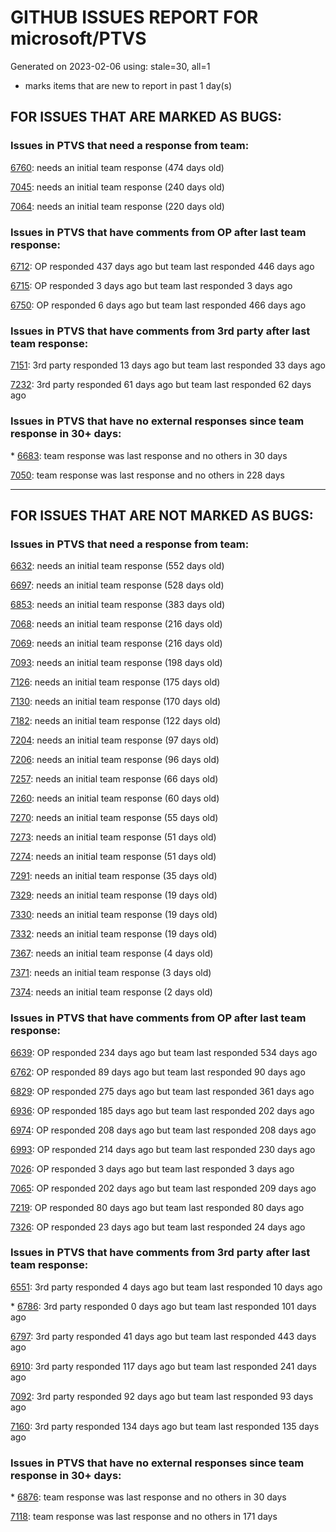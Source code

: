 
# GITHUB ISSUES REPORT FOR microsoft/PTVS


Generated on 2023-02-06 using: stale=30, all=1


* marks items that are new to report in past 1 day(s)


## FOR ISSUES THAT ARE MARKED AS BUGS:


### Issues in PTVS that need a response from team:


  [6760](https://github.com/microsoft/PTVS/issues/6760 "Evaluates all the expressions in interactive windows ignore the Completion Mode setting."): needs an initial team response (474 days old)

  [7045](https://github.com/microsoft/PTVS/issues/7045 "Failed to start a decorator and show potential decorators when type @."): needs an initial team response (240 days old)

  [7064](https://github.com/microsoft/PTVS/issues/7064 "Some intellisense don't work well in interactive window after writing some REPL commands"): needs an initial team response (220 days old)

### Issues in PTVS that have comments from OP after last team response:


  [6712](https://github.com/microsoft/PTVS/issues/6712 "The option &quot;Python/Native Debugging&quot; is missing."): OP responded 437 days ago but team last responded 446 days ago

  [6715](https://github.com/microsoft/PTVS/issues/6715 "An error message &quot;This project &quot;PythonApplication3&quot; has a reference to a missing Conda environment &quot;env3&quot;&quot; always pops up when restart the VS."): OP responded 3 days ago but team last responded 3 days ago

  [6750](https://github.com/microsoft/PTVS/issues/6750 "An error pops up when run &quot;Django Check, Django Migrate, Django Create Superuser...&quot;. "): OP responded 6 days ago but team last responded 466 days ago

### Issues in PTVS that have comments from 3rd party after last team response:


  [7151](https://github.com/microsoft/PTVS/issues/7151 "Custom task list token in Visual Studio 2022 doesn't work for Python."): 3rd party responded 13 days ago but team last responded 33 days ago

  [7232](https://github.com/microsoft/PTVS/issues/7232 "native/python debugger cannot find python source code"): 3rd party responded 61 days ago but team last responded 62 days ago

### Issues in PTVS that have no external responses since team response in 30+ days:


\* [6683](https://github.com/microsoft/PTVS/issues/6683 "After deleting and re-creating, conda env will not appear in the list."): team response was last response and no others in 30 days

  [7050](https://github.com/microsoft/PTVS/issues/7050 "An error was reported in the output window when creating the env."): team response was last response and no others in 228 days

---

## FOR ISSUES THAT ARE NOT MARKED AS BUGS:


### Issues in PTVS that need a response from team:


  [6632](https://github.com/microsoft/PTVS/issues/6632 "Publish Now in project properties should auto save first"): needs an initial team response (552 days old)

  [6697](https://github.com/microsoft/PTVS/issues/6697 "After adding the file as a link first, the file will not be added to the project."): needs an initial team response (528 days old)

  [6853](https://github.com/microsoft/PTVS/issues/6853 "Unable to install suggested module when using IPython interactive mode."): needs an initial team response (383 days old)

  [7068](https://github.com/microsoft/PTVS/issues/7068 "reportMissingImports : Even if the module is successfully installed, a warning will still be displayed in the Error List window"): needs an initial team response (216 days old)

  [7069](https://github.com/microsoft/PTVS/issues/7069 "No response after reopening the Python Environments  window"): needs an initial team response (216 days old)

  [7093](https://github.com/microsoft/PTVS/issues/7093 "Error: missing params.textDocument.text"): needs an initial team response (198 days old)

  [7126](https://github.com/microsoft/PTVS/issues/7126 "Creating python solution from existing python code fails for wsl based python project"): needs an initial team response (175 days old)

  [7130](https://github.com/microsoft/PTVS/issues/7130 "VS2022 Pytest + pytest-xdist unicode params issue"): needs an initial team response (170 days old)

  [7182](https://github.com/microsoft/PTVS/issues/7182 "How can i use mixed debugging with Python Environments"): needs an initial team response (122 days old)

  [7204](https://github.com/microsoft/PTVS/issues/7204 "Add New Item in web template doesn't work."): needs an initial team response (97 days old)

  [7206](https://github.com/microsoft/PTVS/issues/7206 "The active environment doesn't change with the Cookiecutter Explorer is open"): needs an initial team response (96 days old)

  [7257](https://github.com/microsoft/PTVS/issues/7257 "Lengthy docstrings block text editing"): needs an initial team response (66 days old)

  [7260](https://github.com/microsoft/PTVS/issues/7260 "VS-2022 &quot;Python/Native Debugging&quot; not working after being brought back from missing"): needs an initial team response (60 days old)

  [7270](https://github.com/microsoft/PTVS/issues/7270 "Recurring Error Every Time I launch Visual Studio 2022"): needs an initial team response (55 days old)

  [7273](https://github.com/microsoft/PTVS/issues/7273 "Terminal prompts are disabled when cloning a GitHub repository"): needs an initial team response (51 days old)

  [7274](https://github.com/microsoft/PTVS/issues/7274 "Changing error messages - differences in reported errors between VS and pyright cli"): needs an initial team response (51 days old)

  [7291](https://github.com/microsoft/PTVS/issues/7291 "error"): needs an initial team response (35 days old)

  [7329](https://github.com/microsoft/PTVS/issues/7329 "VS 2022 crashes regularly"): needs an initial team response (19 days old)

  [7330](https://github.com/microsoft/PTVS/issues/7330 "Unable to create DLL for C++ "): needs an initial team response (19 days old)

  [7332](https://github.com/microsoft/PTVS/issues/7332 "Missing information of what more is needed to get Python intellisense to work"): needs an initial team response (19 days old)

  [7367](https://github.com/microsoft/PTVS/issues/7367 "No output result after clicking 'Execute Project in Python Interactive'"): needs an initial team response (4 days old)

  [7371](https://github.com/microsoft/PTVS/issues/7371 "Outdated settings "): needs an initial team response (3 days old)

  [7374](https://github.com/microsoft/PTVS/issues/7374 "LiveShare: Intellisense doesn't work. "): needs an initial team response (2 days old)

### Issues in PTVS that have comments from OP after last team response:


  [6639](https://github.com/microsoft/PTVS/issues/6639 " IntelliSense does not work when changed SearchPath in PythonSettings.json file in open folder."): OP responded 234 days ago but team last responded 534 days ago

  [6762](https://github.com/microsoft/PTVS/issues/6762 "Unchecked &quot;Parameter information&quot; still has signature help."): OP responded 89 days ago but team last responded 90 days ago

  [6829](https://github.com/microsoft/PTVS/issues/6829 "IntelliSense which is modified manually does not work after restart the VS."): OP responded 275 days ago but team last responded 361 days ago

  [6936](https://github.com/microsoft/PTVS/issues/6936 "Skip tests after clicking “Analyze Code Coverage”."): OP responded 185 days ago but team last responded 202 days ago

  [6974](https://github.com/microsoft/PTVS/issues/6974 "No IntelliSense when import folder under the workspace."): OP responded 208 days ago but team last responded 208 days ago

  [6993](https://github.com/microsoft/PTVS/issues/6993 "Unexpected error pops up in the console when attach a running python.exe"): OP responded 214 days ago but team last responded 230 days ago

  [7026](https://github.com/microsoft/PTVS/issues/7026 "No intellisense when from 'PYTHONPATH'"): OP responded 3 days ago but team last responded 3 days ago

  [7065](https://github.com/microsoft/PTVS/issues/7065 "How to step into Python stantandard library function?"): OP responded 202 days ago but team last responded 209 days ago

  [7219](https://github.com/microsoft/PTVS/issues/7219 "No output with using ipython interactive window"): OP responded 80 days ago but team last responded 80 days ago

  [7326](https://github.com/microsoft/PTVS/issues/7326 "Local packages to no longer be resolved in Visual Studio"): OP responded 23 days ago but team last responded 24 days ago

### Issues in PTVS that have comments from 3rd party after last team response:


  [6551](https://github.com/microsoft/PTVS/issues/6551 "Navigation bar is not working"): 3rd party responded 4 days ago but team last responded 10 days ago

\* [6786](https://github.com/microsoft/PTVS/issues/6786 "Autocomplete after open brackets replaces entire line of code"): 3rd party responded 0 days ago but team last responded 101 days ago

  [6797](https://github.com/microsoft/PTVS/issues/6797 "VS2022 no longer allows mapping file extensions to the Python editor"): 3rd party responded 41 days ago but team last responded 443 days ago

  [6910](https://github.com/microsoft/PTVS/issues/6910 "Python Editor - SendSelectionToInteractive not working on VS2022"): 3rd party responded 117 days ago but team last responded 241 days ago

  [7092](https://github.com/microsoft/PTVS/issues/7092 "Stub paths setting not observed"): 3rd party responded 92 days ago but team last responded 93 days ago

  [7160](https://github.com/microsoft/PTVS/issues/7160 "Python function with stacked decorators using functools.cache hangs when run without debugging"): 3rd party responded 134 days ago but team last responded 135 days ago

### Issues in PTVS that have no external responses since team response in 30+ days:


\* [6876](https://github.com/microsoft/PTVS/issues/6876 "Extract method only works on one line and rename doesn't work at all"): team response was last response and no others in 30 days

  [7118](https://github.com/microsoft/PTVS/issues/7118 "IPython interactive mode always freezing"): team response was last response and no others in 171 days
